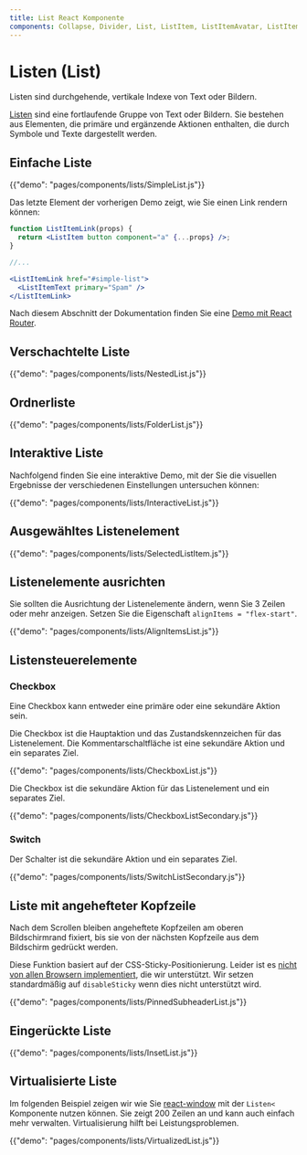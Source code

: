 ```yaml
---
title: List React Komponente
components: Collapse, Divider, List, ListItem, ListItemAvatar, ListItemIcon, ListItemSecondaryAction, ListItemText, ListSubheader
---
```


# Listen (List)

<p class="description">Listen sind durchgehende, vertikale Indexe von Text oder Bildern.</p>

[Listen](https://material.io/design/components/lists.html) sind eine fortlaufende Gruppe von Text oder Bildern. Sie bestehen aus Elementen, die primäre und ergänzende Aktionen enthalten, die durch Symbole und Texte dargestellt werden.

## Einfache Liste

{{"demo": "pages/components/lists/SimpleList.js"}}

Das letzte Element der vorherigen Demo zeigt, wie Sie einen Link rendern können:

```jsx
function ListItemLink(props) {
  return <ListItem button component="a" {...props} />;
}

//...

<ListItemLink href="#simple-list">
  <ListItemText primary="Spam" />
</ListItemLink>
```

Nach diesem Abschnitt der Dokumentation finden Sie eine [Demo mit React Router](/guides/composition/#react-router).

## Verschachtelte Liste

{{"demo": "pages/components/lists/NestedList.js"}}

## Ordnerliste

{{"demo": "pages/components/lists/FolderList.js"}}

## Interaktive Liste

Nachfolgend finden Sie eine interaktive Demo, mit der Sie die visuellen Ergebnisse der verschiedenen Einstellungen untersuchen können:

{{"demo": "pages/components/lists/InteractiveList.js"}}

## Ausgewähltes Listenelement

{{"demo": "pages/components/lists/SelectedListItem.js"}}

## Listenelemente ausrichten

Sie sollten die Ausrichtung der Listenelemente ändern, wenn Sie 3 Zeilen oder mehr anzeigen. Setzen Sie die Eigenschaft `alignItems = "flex-start"`.

{{"demo": "pages/components/lists/AlignItemsList.js"}}

## Listensteuerelemente

### Checkbox

Eine Checkbox kann entweder eine primäre oder eine sekundäre Aktion sein.

Die Checkbox ist die Hauptaktion und das Zustandskennzeichen für das Listenelement. Die Kommentarschaltfläche ist eine sekundäre Aktion und ein separates Ziel.

{{"demo": "pages/components/lists/CheckboxList.js"}}

Die Checkbox ist die sekundäre Aktion für das Listenelement und ein separates Ziel.

{{"demo": "pages/components/lists/CheckboxListSecondary.js"}}

### Switch

Der Schalter ist die sekundäre Aktion und ein separates Ziel.

{{"demo": "pages/components/lists/SwitchListSecondary.js"}}

## Liste mit angehefteter Kopfzeile

Nach dem Scrollen bleiben angeheftete Kopfzeilen am oberen Bildschirmrand fixiert, bis sie von der nächsten Kopfzeile aus dem Bildschirm gedrückt werden.

Diese Funktion basiert auf der CSS-Sticky-Positionierung. Leider ist es [ nicht von allen Browsern implementiert](https://caniuse.com/#search=sticky), die wir unterstützt. Wir setzen standardmäßig auf `disableSticky` wenn dies nicht unterstützt wird.

{{"demo": "pages/components/lists/PinnedSubheaderList.js"}}

## Eingerückte Liste

{{"demo": "pages/components/lists/InsetList.js"}}

## Virtualisierte Liste

Im folgenden Beispiel zeigen wir wie Sie [react-window](https://github.com/bvaughn/react-window) mit der `Listen<` Komponente nutzen können. Sie zeigt 200 Zeilen an und kann auch einfach mehr verwalten. Virtualisierung hilft bei Leistungsproblemen.

{{"demo": "pages/components/lists/VirtualizedList.js"}}